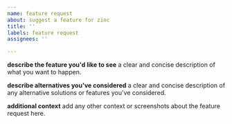 ```yaml
---
name: feature request
about: suggest a feature for zinc
title: ''
labels: feature request
assignees: ''

---
```


**describe the feature you'd like to see**
a clear and concise description of what you want to happen.

**describe alternatives you've considered**
a clear and concise description of any alternative solutions or features you've considered.

**additional context**
add any other context or screenshots about the feature request here.
